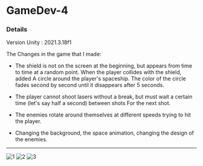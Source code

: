 # GameDev-4

### Details 

Version Unity : 2021.3.18f1

The Changes in the game that I made:

* The shield is not on the screen at the beginning, but appears from time to time at a random point. When the player collides with the shield, added
A circle around the player's spaceship. The color of the circle fades second by second until it disappears after 5 seconds.

* The player cannot shoot lasers without a break, but must wait a certain time (let's say half a second) between shots
For the next shot.

* The enemies rotate around themselves at different speeds trying to hit the player.

* Changing the background, the space animation, changing the design of the enemies.


----------------------------------

<img src="https://i.ibb.co/VJScMTP/1.png" alt="1" border="0">


<img src="https://i.ibb.co/p3CGVff/2.png" alt="2" border="0">


<img src="https://i.ibb.co/DR0thp1/3.png" alt="3" border="0">

